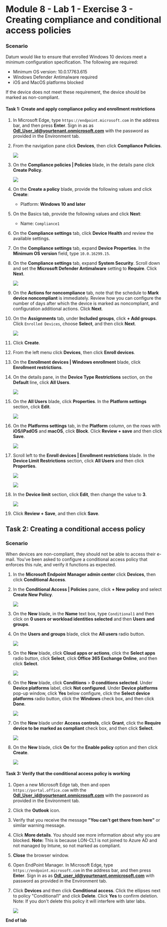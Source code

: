 # Module 8 - Lab 1 - Exercise 3 - Creating compliance and conditional access policies 

### Scenario

Datum would like to ensure that enrolled Windows 10 devices meet a minimum configuration specification.  The following are required:

* Minimum OS version: 10.0.17763.615
* Windows Defender Antimalware required
* iOS and MacOS platforms blocked

If the device does not meet these requirement, the device should be marked as non-compliant.

#### Task 1: Create and apply compliance policy and enrollment restrictions

1.  In Microsoft Edge, type `https://endpoint.microsoft.com` in the  address bar, and then press **Enter**. Sign in as as **Odl_User_id@yourtenant.onmicrosoft.com** with the password as provided in the Environment tab.

1.  From the navigation pane click **Devices**, then click **Compliance Policies**.

    ![](../Media/90.png)

1.  On the **Compliance policies | Policies** blade, in the details pane click **Create Policy**.

    ![](../Media/91.png)

1.  On the **Create a policy** blade, provide the following values and click **Create**:

    -  Platform: **Windows 10 and later**
    

1.  On the Basics tab, provide the following values and click **Next**:

    -  Name: `Compliance1`


1.  On the **Compliance settings** tab, click **Device Health** and review the available settings.

1.  On the **Compliance settings** tab, expand **Device Properties**. In the **Minimum OS version** field, type `10.0.16299.15`.

1.  On the **Compliance settings** tab, expand **System Security**. Scroll down and set the **Microsoft Defender Antimalware** setting to **Require**. Click **Next**.

    ![](../Media/93.png)

1. On the **Actions for noncompliance** tab, note that the schedule to **Mark device noncompliant** is immediately. Review how you can configure the number of days after which the device is marked as noncompliant, and configuration additional actions. Click **Next**. 

1. On the **Assignments** tab, under **Included groups**, click **+ Add groups**. Click `Enrolled Devices`, choose **Select**, and then click **Next**.

    ![](../Media/94.png)

1. Click **Create**.

1. From the left menu click **Devices**, then click **Enroll devices**.

1. On the **Enrollment devices | Windows enrollment** blade, click **Enrollment restrictions**.

1. On the details pane, in the **Device Type Restrictions** section, on the **Default** line, click **All Users**.

    ![](../Media/95.png)
    
1. On the **All Users** blade, click **Properties**. In the **Platform settings** section, click **Edit**.

    ![](../Media/96.png)

1. On the **Platforms settings** tab, in the **Platform** column, on the rows with **iOS/iPadOS** and **macOS**, click **Block**. Click **Review + save** and then click **Save**.

    ![](../Media/97.png)

1. Scroll left to the **Enroll devices | Enrollment restrictions** blade. In the **Device Limit Restrictions** section, click **All Users** and then click **Properties**.

    ![](../Media/98.png)
    
    ![](../Media/99.png)

1. In the **Device limit** section, click **Edit**, then change the value to **3**.

    ![](../Media/100.png)

1. Click **Review + Save**, and then click **Save**.


## Task 2: Creating a conditional access policy

### Scenario 

When devices are non-compliant, they should not be able to access their e-mail. You've been asked to configure a conditional access policy that enforces this rule, and verify it functions as expected.

1.  In the **Microsoft Endpoint Manager admin center** click **Devices**, then click **Conditional Access**.

1.  In the **Conditional Access | Policies** pane, click **+ New policy** and select **Create New Policy**.

    ![](../Media/101.png)

1.  On the **New** blade, in the **Name** text box, type `Conditional1` and then click  on **0 users or workload identities selected** and then **Users and groups**.

1.  On the **Users and groups** blade, click the **All users** radio button.

    ![](../Media/102.png)

1.  On the **New** blade, click **Cloud apps or actions**, click the **Select apps** radio button, click **Select**, click **Office 365 Exchange Online**, and then click **Select**.

    ![](../Media/103.png)

1.  On the **New** blade, click **Conditions** > **0 conditions selected**. Under **Device platforms** label, click **Not configured**. Under **Device platforms** pop-up window, click **Yes** below configure, click the **Select device platforms** radio button, click the **Windows** check box, and then click **Done**.

    ![](../Media/104.png)

1.  On the **New** blade under **Access controls**, click **Grant**, click the **Require device to be marked as compliant** check box, and then click **Select**.

    ![](../Media/105.png)

1.  On the **New** blade, click **On** for the **Enable policy** option and then click **Create**.

    ![](../Media/106.png)

#### Task 3: Verify that the conditional access policy is working

1.  Open a new Microsoft Edge tab, then and open `https://portal.office.com` with the **Odl_User_id@yourtenant.onmicrosoft.com** with the password as provided in the Environment tab.

1.  Click the **Outlook** icon. 

1.  Verify that you receive the message **"You can't get there from here"** or similar warning message.

1.  Click **More details**. You should see more information about why you are blocked. **Note:** This is because LON-CL1 is not joined to Azure AD and not managed by Intune, so not marked as compliant.

1.  **Close** the browser window.

1. Open EndPoint Manager. In Microsoft Edge, type `https://endpoint.microsoft.com` in the  address bar, and then press **Enter**. Sign in as as **Odl_user_id@yourtenant.onmicrosoft.com** with password as provided in the Environment tab.

1.  Click **Devices** and then click **Conditional access**. Click the ellipses next to policy "Conditional1" and click **Delete**.  Click **Yes** to confirm deletion.  Note: If you don't delete this policy it will interfere with later labs.

    ![](../Media/107.png)



**End of lab**
